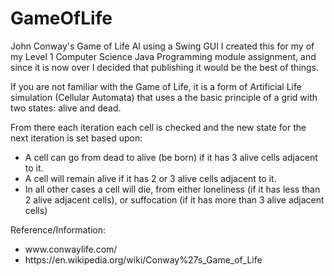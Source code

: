 # GameOfLife
 John Conway's Game of Life AI using a Swing GUI
 I created this for my of my Level 1 Computer Science Java Programming module assignment, and since it is now over I decided that publishing it would be the best of things.
 
 If you are not familiar with the Game of Life, it is a form of Artificial Life simulation (Cellular Automata) that uses a the basic principle of a grid with two states: alive and dead.
 
 From there each iteration each cell is checked and the new state for the next iteration is set based upon:
<ul>
<li>A cell can go from dead to alive (be born) if it has 3 alive cells adjacent to it.</li>
<li>A cell will remain alive if it has 2 or 3 alive cells adjacent to it.</li>
<li>In all other cases a cell will die, from either loneliness (if it has less than 2 alive adjacent cells), or suffocation (if it has more than 3 alive adjacent cells)
</ul>

Reference/Information:
<ul>
<li>www.conwaylife.com/</li>
<li>https://en.wikipedia.org/wiki/Conway%27s_Game_of_Life</li>
</ul>
